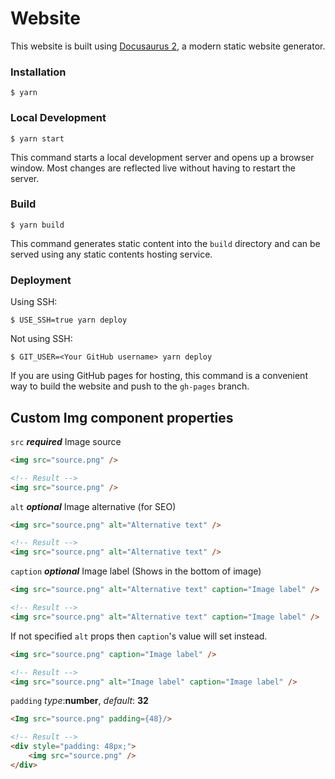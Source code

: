 # Website

This website is built using [Docusaurus 2](https://docusaurus.io/), a modern static website generator.

### Installation

```
$ yarn
```

### Local Development

```
$ yarn start
```

This command starts a local development server and opens up a browser window. Most changes are reflected live without having to restart the server.

### Build

```
$ yarn build
```

This command generates static content into the `build` directory and can be served using any static contents hosting service.

### Deployment

Using SSH:

```
$ USE_SSH=true yarn deploy
```

Not using SSH:

```
$ GIT_USER=<Your GitHub username> yarn deploy
```

If you are using GitHub pages for hosting, this command is a convenient way to build the website and push to the `gh-pages` branch.

## Custom Img component properties

`src` **_required_** Image source

```html
<img src="source.png" />

<!-- Result -->
<img src="source.png" />
```

`alt` **_optional_** Image alternative (for SEO)

```html
<img src="source.png" alt="Alternative text" />

<!-- Result -->
<img src="source.png" alt="Alternative text" />
```

`caption` **_optional_** Image label (Shows in the bottom of image)

```html
<img src="source.png" alt="Alternative text" caption="Image label" />

<!-- Result -->
<img src="source.png" alt="Alternative text" caption="Image label" />
```

If not specified `alt` props then `caption`'s value will set instead.

```html
<img src="source.png" caption="Image label" />

<!-- Result -->
<img src="source.png" alt="Image label" caption="Image label" />
```

`padding` *type*:**number**,  *default*: **32** 

```html
<Img src="source.png" padding={48}/>

<!-- Result -->
<div style="padding: 48px;">
    <img src="source.png" />
</div>
```